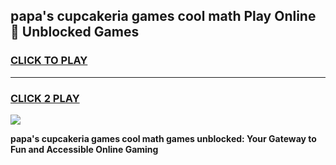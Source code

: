 
## papa's cupcakeria games cool math Play Online 👋 Unblocked Games
<h3>
<a href="https://news.freeplayer.one?title=papa's_cupcakeria_games_cool_math&ref=17CMG">CLICK TO PLAY</a></h3>
<hr>

<h3>
<a href="https://news.freeplayer.one?title=papa's_cupcakeria_games_cool_math&ref=17CMG">CLICK 2 PLAY</a>
  
</h3>

<a href="https://news.freeplayer.one?title=papa's_cupcakeria_games_cool_math&ref=17CMG/"><img src="https://clearcache.store/games.png"></a>


**papa's cupcakeria games cool math games unblocked: Your Gateway to Fun and Accessible Online Gaming**
